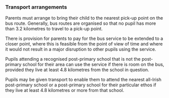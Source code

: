 ###  Transport arrangements

Parents must arrange to bring their child to the nearest pick-up point on the
bus route. Generally, bus routes are organised so that no pupil has more than
3.2 kilometres to travel to a pick-up point.

There is provision for parents to pay for the bus service to be extended to a
closer point, where this is feasible from the point of view of time and where
it would not result in a major disruption to other pupils using the service.

Pupils attending a recognised post-primary school that is not the post-primary
school for their area can use the service if there is room on the bus,
provided they live at least 4.8 kilometres from the school in question.

Pupils may be given transport to enable them to attend the nearest all-Irish
post-primary school or a post-primary school for their particular ethos if
they live at least 4.8 kilometres or more from that school.
